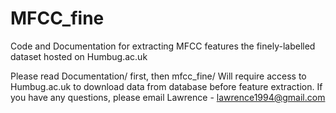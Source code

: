 # MFCC_fine
Code and Documentation for extracting MFCC features the finely-labelled dataset hosted on Humbug.ac.uk 

Please read Documentation/ first, then mfcc_fine/
Will require access to Humbug.ac.uk to download data from database before feature extraction. 
If you have any questions, please email Lawrence - lawrence1994@gmail.com
